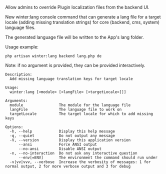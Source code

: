 Allow admins to override Plugin localization files from the backend UI.

New winter:lang console command that can generate a lang file for a target locale (adding missing translation strings) for core (backend, cms, system) language files.

The generated language file will be written to the App's lang folder.

Usage example:

```
php artisan winter:lang backend lang.php de
```

Note: if no argument is provided, they can be provided interactively.

```
Description:
  Add missing language translation keys for target locale

Usage:
  winter:lang [<module> [<langFile> [<targetLocale>]]]

Arguments:
  module                The module for the language file
  langFile              The language file to work on
  targetLocale          The target locale for which to add missing keys

Options:
  -h, --help            Display this help message
  -q, --quiet           Do not output any message
  -V, --version         Display this application version
      --ansi            Force ANSI output
      --no-ansi         Disable ANSI output
  -n, --no-interaction  Do not ask any interactive question
      --env[=ENV]       The environment the command should run under
  -v|vv|vvv, --verbose  Increase the verbosity of messages: 1 for normal output, 2 for more verbose output and 3 for debug
```

